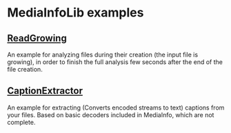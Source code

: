 # MediaInfoLib examples

## [ReadGrowing](Doc/ReadGrowing.md)

An example for analyzing files during their creation (the input file is growing), in order to finish the full analysis few seconds after the end of the file creation.

## [CaptionExtractor](Doc/CaptionExtractor.md)

An example for extracting (Converts encoded streams to text) captions from your files. Based on basic decoders included in MediaInfo, which are not complete.

